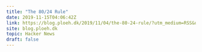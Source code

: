 ```yaml
---
title: "The 80/24 Rule"
date: 2019-11-15T04:06:42Z
link: https://blog.ploeh.dk/2019/11/04/the-80-24-rule/?utm_medium=RSS&utm_source=hune
site: blog.ploeh.dk
topic: Hacker News
draft: false
---
```

